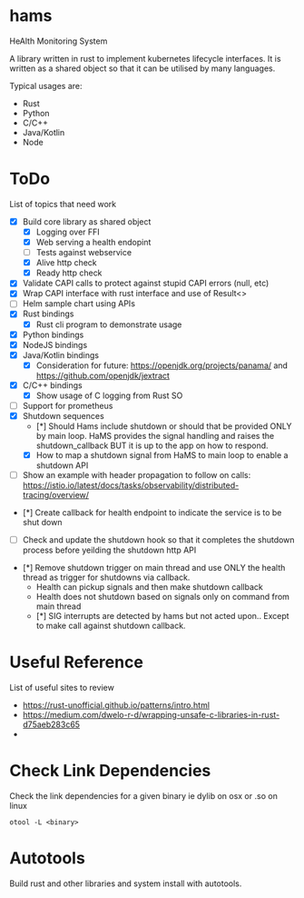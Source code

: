# hams
HeAlth Monitoring System

A library written in rust to implement kubernetes lifecycle interfaces. It is written as a shared object so that it can be utilised by many languages.

Typical usages are:
* Rust
* Python
* C/C++
* Java/Kotlin
* Node

# ToDo

List of topics that need work

* [x] Build core library as shared object
  * [x] Logging over FFI
  * [x] Web serving a health endopint
  * [ ] Tests against webservice
  * [x] Alive http check
  * [x] Ready http check
* [x] Validate CAPI calls to protect against stupid CAPI errors (null, etc)
* [x] Wrap CAPI interface with rust interface and use of Result<>
* [ ] Helm sample chart using APIs
* [x] Rust bindings
  * [x] Rust cli program to demonstrate usage
* [x] Python bindings
* [x] NodeJS bindings
* [x] Java/Kotlin bindings
  * [x] Consideration for future: https://openjdk.org/projects/panama/ and https://github.com/openjdk/jextract
* [x] C/C++ bindings
  * [x] Show usage of C logging from Rust SO
* [ ] Support for prometheus
* [x] Shutdown sequences
  * [*] Should Hams include shutdown or should that be provided ONLY by main loop. HaMS provides the signal handling and raises the shutdown_callback BUT it is up to the app on how to respond.
  * [x] How to map a shutdown signal from HaMS to main loop to enable a shutdown API
* [ ] Show an example with header propagation to follow on calls: https://istio.io/latest/docs/tasks/observability/distributed-tracing/overview/
* [*] Create callback for health endpoint to indicate the service is to be shut down
* [ ] Check and update the shutdown hook so that it completes the shutdown process before yeilding the shutdown http API
* [*] Remove shutdown trigger on main thread and use ONLY the health thread as trigger for shutdowns via callback.
  * Health can pickup signals and then make shutdown callback
  * Health does not shutdown based on signals only on command from main thread
  * [*] SIG interrupts are detected by hams but not acted upon.. Except to make call against shutdown callback.

# Useful Reference
List of useful sites to review
* https://rust-unofficial.github.io/patterns/intro.html
* https://medium.com/dwelo-r-d/wrapping-unsafe-c-libraries-in-rust-d75aeb283c65
*

# Check Link Dependencies
Check the link dependencies for a given binary ie dylib on osx or .so on linux

    otool -L <binary>

# Autotools

Build rust and other libraries and system install with autotools.

